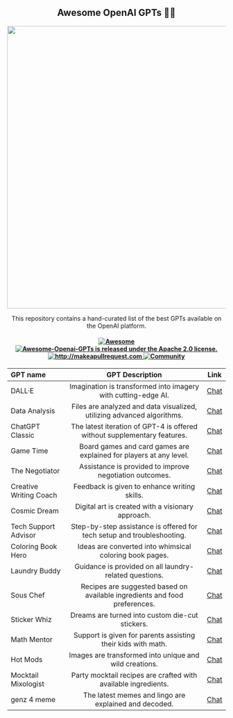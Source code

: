 <h2 align="center">Awesome OpenAI GPTs 🧙‍♂️ </h2>

<p align="center">
  <img width="650" src="https://raw.githubusercontent.com/promptslab/Awesome-Openai-GPTs/main/_source/gpts_s.png">
</p>

<p align="center">
  <p align="center"> This repository contains a hand-curated list of the best GPTs available on the OpenAI platform.

</p>
 <h4 align="center">
  
  <a href="https://awesome.re">
    <img src="https://awesome.re/badge.svg" alt="Awesome" />
  </a>
  <a href="https://github.com/promptslab/Awesome-Openai-GPTs/blob/main/LICENSE">
    <img src="https://img.shields.io/badge/License-Apache_2.0-blue.svg" alt="Awesome-Openai-GPTs is released under the Apache 2.0 license." />
  </a>
  <a href="http://makeapullrequest.com">
    <img src="https://img.shields.io/badge/PRs-welcome-brightgreen.svg?style=flat-square" alt="http://makeapullrequest.com" />
  </a>
  <a href="https://discord.gg/m88xfYMbK6">
    <img src="https://img.shields.io/badge/Discord-Community-orange" alt="Community" />
  </a>
</h4>

|   GPT name                | GPT Description  | Link |
| :-------------------- | :----------: | :----------: |
| DALL·E                  | Imagination is transformed into imagery with cutting-edge AI.            | [Chat](https://chat.openai.com/g/g-2fkFE8rbu-dall-e) |
| Data Analysis           | Files are analyzed and data visualized, utilizing advanced algorithms.   | [Chat](https://chat.openai.com/g/g-HMNcP6w7d-data-analysis) |
| ChatGPT Classic         | The latest iteration of GPT-4 is offered without supplementary features. | [Chat](https://chat.openai.com/g/g-YyyyMT9XH-chatgpt-classic) |
| Game Time               | Board games and card games are explained for players at any level.       | [Chat](https://chat.openai.com/g/g-Sug6mXozT-game-time) |
| The Negotiator          | Assistance is provided to improve negotiation outcomes.                  | [Chat](https://chat.openai.com/g/g-TTTAK9GuS-the-negotiator) |
| Creative Writing Coach  | Feedback is given to enhance writing skills.                             | [Chat](https://chat.openai.com/g/g-lN1gKFnvL-creative-writing-coach) |
| Cosmic Dream            | Digital art is created with a visionary approach.                        | [Chat](https://chat.openai.com/g/g-FdMHL1sNo-cosmic-dream) |
| Tech Support Advisor    | Step-by-step assistance is offered for tech setup and troubleshooting.   | [Chat](https://chat.openai.com/g/g-WKIaLGGem-tech-support-advisor) |
| Coloring Book Hero      | Ideas are converted into whimsical coloring book pages.                  | [Chat](https://chat.openai.com/g/g-DerYxX7rA-coloring-book-hero) |
| Laundry Buddy           | Guidance is provided on all laundry-related questions.                   | [Chat](https://chat.openai.com/g/g-QrGDSn90Q-laundry-buddy) |
| Sous Chef               | Recipes are suggested based on available ingredients and food preferences. | [Chat](https://chat.openai.com/g/g-3VrgJ1GpH-sous-chef) |
| Sticker Whiz            | Dreams are turned into custom die-cut stickers.                          | [Chat](https://chat.openai.com/g/g-gPRWpLspC-sticker-whiz) |
| Math Mentor             | Support is given for parents assisting their kids with math.             | [Chat](https://chat.openai.com/g/g-ENhijiiwK-math-mentor) |
| Hot Mods                | Images are transformed into unique and wild creations.                   | [Chat](https://chat.openai.com/g/g-fTA4FQ7wj-hot-mods) |
| Mocktail Mixologist     | Party mocktail recipes are crafted with available ingredients.           | [Chat](https://chat.openai.com/g/g-PXlrhc1MV-mocktail-mixologist) |
| genz 4 meme             | The latest memes and lingo are explained and decoded.                    | [Chat](https://chat.openai.com/g/g-OCOyXYJjW-genz-4-meme) |
